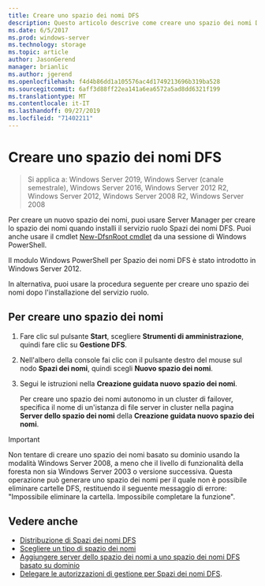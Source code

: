 ```yaml
---
title: Creare uno spazio dei nomi DFS
description: Questo articolo descrive come creare uno spazio dei nomi DFS.
ms.date: 6/5/2017
ms.prod: windows-server
ms.technology: storage
ms.topic: article
author: JasonGerend
manager: brianlic
ms.author: jgerend
ms.openlocfilehash: f4d4b86dd1a105576ac4d1749213696b319ba528
ms.sourcegitcommit: 6aff3d88ff22ea141a6ea6572a5ad8dd6321f199
ms.translationtype: MT
ms.contentlocale: it-IT
ms.lasthandoff: 09/27/2019
ms.locfileid: "71402211"
---
```

# <a name="create-a-dfs-namespace"></a>Creare uno spazio dei nomi DFS

> Si applica a: Windows Server 2019, Windows Server (canale semestrale), Windows Server 2016, Windows Server 2012 R2, Windows Server 2012, Windows Server 2008 R2, Windows Server 2008

Per creare un nuovo spazio dei nomi, puoi usare Server Manager per creare lo spazio dei nomi quando installi il servizio ruolo Spazi dei nomi DFS. Puoi anche usare il cmdlet [New-DfsnRoot cmdlet](https://docs.microsoft.com/powershell/module/dfsn/new-dfsnroot) da una sessione di Windows PowerShell. 

Il modulo Windows PowerShell per Spazio dei nomi DFS è stato introdotto in Windows Server 2012. 

In alternativa, puoi usare la procedura seguente per creare uno spazio dei nomi dopo l'installazione del servizio ruolo.

## <a name="to-create-a-namespace"></a>Per creare uno spazio dei nomi

1.  Fare clic sul pulsante **Start**, scegliere **Strumenti di amministrazione**, quindi fare clic su **Gestione DFS**.

2.  Nell'albero della console fai clic con il pulsante destro del mouse sul nodo **Spazi dei nomi**, quindi scegli **Nuovo spazio dei nomi**.

3.  Segui le istruzioni nella **Creazione guidata nuovo spazio dei nomi**.

    Per creare uno spazio dei nomi autonomo in un cluster di failover, specifica il nome di un'istanza di file server in cluster nella pagina **Server dello spazio dei nomi** della **Creazione guidata nuovo spazio dei nomi**.

> [!IMPORTANT]
> Non tentare di creare uno spazio dei nomi basato su dominio usando la modalità Windows Server 2008, a meno che il livello di funzionalità della foresta non sia Windows Server 2003 o versione successiva. Questa operazione può generare uno spazio dei nomi per il quale non è possibile eliminare cartelle DFS, restituendo il seguente messaggio di errore: "Impossibile eliminare la cartella. Impossibile completare la funzione".

## <a name="see-also"></a>Vedere anche

-   [Distribuzione di Spazi dei nomi DFS](deploying-dfs-namespaces.md)
-   [Scegliere un tipo di spazio dei nomi](choose-a-namespace-type.md)
-   [Aggiungere server dello spazio dei nomi a uno spazio dei nomi DFS basato su dominio](add-namespace-servers-to-a-domain-based-dfs-namespace.md)
-   [Delegare le autorizzazioni di gestione per Spazi dei nomi DFS](delegate-management-permissions-for-dfs-namespaces.md).



